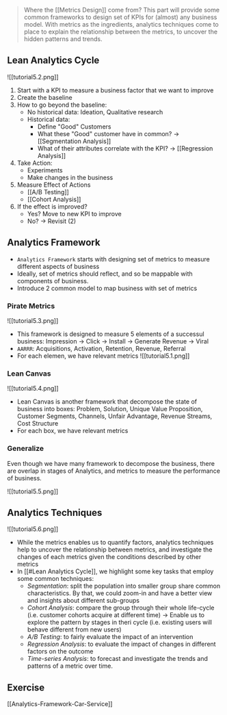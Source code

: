 > Where the [[Metrics Design]] come from? This part will provide some common frameworks to design set of KPIs for (almost) any business model. With metrics as the ingredients, analytics techniques come to place to explain the relationship between the metrics, to uncover the hidden patterns and trends.

## Lean Analytics Cycle
![[tutorial5.2.png]]
1. Start with a KPI to measure a business factor that we want to improve
2. Create the baseline 
3. How to go beyond the baseline:
	- No historical data: Ideation, Qualitative research
	- Historical data:
		- Define "Good" Customers
		- What these "Good" customer have in common? -> [[Segmentation Analysis]]
		- What of their attributes correlate with the KPI? -> [[Regression Analysis]]
4. Take Action:
	- Experiments
	- Make changes in the business
5. Measure Effect of Actions
	- [[A/B Testing]]
	- [[Cohort Analysis]]
6. If the effect is improved?
	- Yes? Move to new KPI to improve
	- No? -> Revisit (2)

## Analytics Framework
- `Analytics Framework` starts with designing set of metrics to measure different aspects of business
- Ideally, set of metrics should reflect, and so be mappable with components of business. 
- Introduce 2 common model to map business with set of metrics

### Pirate Metrics
![[tutorial5.3.png]]
- This framework is designed to measure 5 elements of a successul business: Impression -> Click -> Install -> Generate Revenue -> Viral
- `AARRR`: Acquisitions, Activation, Retention, Revenue, Referral
- For each elemen, we have relevant metrics
![[tutorial5.1.png]]

### Lean Canvas
![[tutorial5.4.png]]
- Lean Canvas is another framework that decompose the state of business into boxes: Problem, Solution, Unique Value Proposition, Customer Segments, Channels, Unfair Advantage, Revenue Streams, Cost Structure
- For each box, we have relevant metrics

### Generalize
Even though we have many framework to decompose the business, there are overlap in stages of Analytics, and metrics to measure the performance of business.

![[tutorial5.5.png]]

## Analytics Techniques
![[tutorial5.6.png]]

- While the metrics enables us to quantify factors, analytics techniques help to uncover the relationship between metrics, and investigate the changes of each metrics given the conditions described by other metrics
- In [[#Lean Analytics Cycle]], we highlight some key tasks that employ some common techniques:
	- *Segmentation*: split the population into smaller group share common characteristics. By that, we could zoom-in and have a better view and insights about different sub-groups
	- *Cohort Analysis*: compare the group through their whole life-cycle (i.e. customer cohorts acquire at different time) -> Enable us to explore the pattern by stages in theri cycle (i.e. existing users will behave different from new users) 
	- *A/B Testing*: to fairly evaluate the impact of an intervention
	- *Regression Analysis*: to evaluate the impact of changes in different factors on the outcome
	- *Time-series Analysis*: to forecast and investigate the trends and patterns of a metric over time.

## Exercise
[[Analytics-Framework-Car-Service]]
